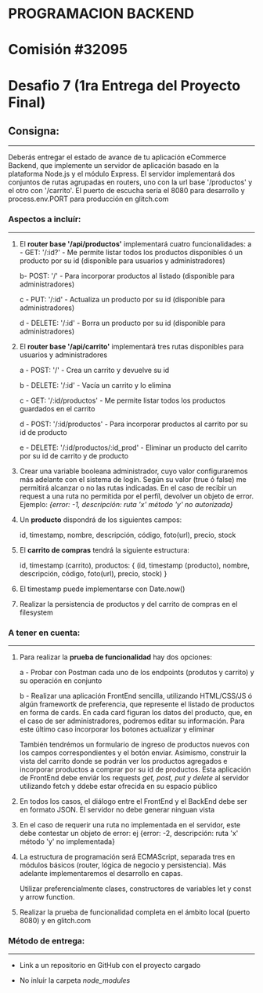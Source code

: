 # PROGRAMACION BACKEND

# Comisión #32095

# Desafio 7 (1ra Entrega del Proyecto Final)

## Consigna:

---

Deberás entregar el estado de avance de tu aplicación eCommerce Backend, que implemente un servidor de aplicación basado en la plataforma Node.js y el módulo Express. El servidor implementará dos conjuntos de rutas agrupadas en routers, uno con la url base '/productos' y el otro con '/carrito'. El puerto de escucha sería el 8080 para desarrollo y process.env.PORT para producción en glitch.com

### Aspectos a incluír:

---

1. El **router base '/api/productos'** implementará cuatro funcionalidades:
   a - GET: '/:id?' - Me permite listar todos los productos disponibles ó un producto por su id (disponible para usuarios y administradores)

   b- POST: '/' - Para incorporar productos al listado (disponible para administradores)

   c - PUT: '/:id' - Actualiza un producto por su id (disponible para administradores)

   d - DELETE: '/:id' - Borra un producto por su id (disponible para administradores)

2. El **router base '/api/carrito'** implementará tres rutas disponibles para usuarios y administradores

   a - POST: '/' - Crea un carrito y devuelve su id

   b - DELETE: '/:id' - Vacía un carrito y lo elimina

   c - GET: '/:id/productos' - Me permite listar todos los productos guardados en el carrito

   d - POST: '/:id/productos' - Para incorporar productos al carrito por su id de producto

   e - DELETE: '/:id/productos/:id_prod' - Eliminar un producto del carrito por su id de carrito y de producto

3. Crear una variable booleana administrador, cuyo valor configuraremos más adelante con el sistema de logín. Según su valor (true ó false) me permitirá alcanzar o no las rutas indicadas. En el caso de recibir un request a una ruta no permitida por el perfíl, devolver un objeto de error. Ejemplo: _{error: -1, descripción: ruta 'x' método 'y' no autorizada}_

4. Un **producto** dispondrá de los siguientes campos:

   id, timestamp, nombre, descripción, código, foto(url), precio, stock

5. El **carrito de compras** tendrá la siguiente estructura:

   id, timestamp (carrito), productos: { (id, timestamp (producto), nombre, descripción, código, foto(url), precio, stock) }

6. El timestamp puede implementarse con Date.now()

7. Realizar la persistencia de productos y del carrito de compras en el filesystem

### A tener en cuenta:

---

1. Para realizar la **prueba de funcionalidad** hay dos opciones:

   a - Probar con Postman cada uno de los endpoints (produtos y carrito) y su operación en conjunto

   b - Realizar una aplicación FrontEnd sencilla, utilizando HTML/CSS/JS ó algún framewortk de preferencia, que represente el listado de productos en forma de cards. En cada card figuran los datos del producto, que, en el caso de ser administradores, podremos editar su información. Para este último caso incorporar los botones actualizar y eliminar

   También tendrémos un formulario de ingreso de productos nuevos con los campos correspondientes y el botón enviar. Asimismo, construir la vista del carrito donde se podrán ver los productos agregados e incorporar productos a comprar por su id de productos. Esta aplicación de FrontEnd debe enviár los requests _get, post, put y delete_ al servidor utilizando fetch y ddebe estar ofrecida en su espacio público

2. En todos los casos, el diálogo entre el FrontEnd y el BackEnd debe ser en formato JSON. El servidor no debe generar ninguan vista

3. En el caso de requerir una ruta no implementada en el servidor, este debe contestar un objeto de error: ej {error: -2, descripción: ruta 'x' método 'y' no implementada}

4. La estructura de programación será ECMAScript, separada tres en módulos básicos (router, lógica de negocio y persistencia). Más adelante implementaremos el desarrollo en capas.

   Utilizar preferencialmente clases, constructores de variables let y const y arrow function.

5. Realizar la prueba de funcionalidad completa en el ámbito local (puerto 8080) y en glitch.com

### Método de entrega:

---

- Link a un repositorio en GitHub con el proyecto cargado

- No inluír la carpeta _node_modules_
